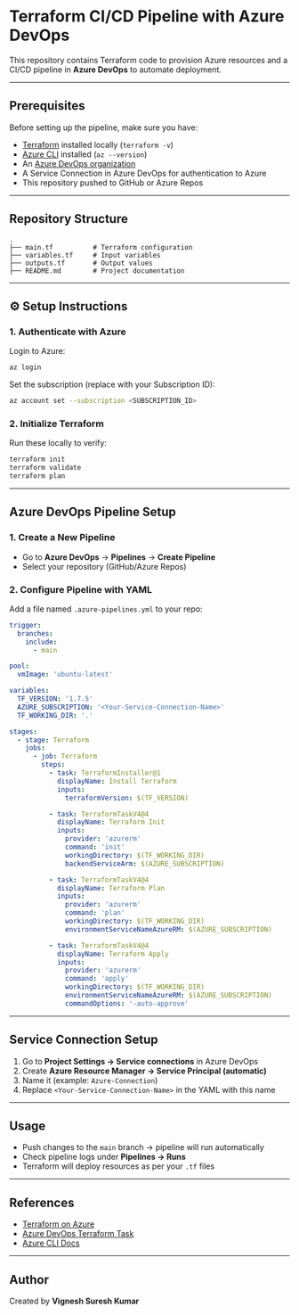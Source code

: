 # Terraform CI/CD Pipeline with Azure DevOps

This repository contains Terraform code to provision Azure resources and a CI/CD pipeline in **Azure DevOps** to automate deployment.

---

## Prerequisites

Before setting up the pipeline, make sure you have:

- [Terraform](https://developer.hashicorp.com/terraform/downloads) installed locally (`terraform -v`)
- [Azure CLI](https://learn.microsoft.com/en-us/cli/azure/install-azure-cli) installed (`az --version`)
- An [Azure DevOps organization](https://dev.azure.com/)
- A Service Connection in Azure DevOps for authentication to Azure
- This repository pushed to GitHub or Azure Repos

---

## Repository Structure

```
.
├── main.tf          # Terraform configuration
├── variables.tf     # Input variables
├── outputs.tf       # Output values
├── README.md        # Project documentation
```

---

## ⚙️ Setup Instructions

### 1. Authenticate with Azure
Login to Azure:
```sh
az login
```

Set the subscription (replace with your Subscription ID):
```sh
az account set --subscription <SUBSCRIPTION_ID>
```

### 2. Initialize Terraform
Run these locally to verify:
```sh
terraform init
terraform validate
terraform plan
```

---

## Azure DevOps Pipeline Setup

### 1. Create a New Pipeline
- Go to **Azure DevOps** → **Pipelines** → **Create Pipeline**
- Select your repository (GitHub/Azure Repos)

### 2. Configure Pipeline with YAML
Add a file named `.azure-pipelines.yml` to your repo:

```yaml
trigger:
  branches:
    include:
      - main

pool:
  vmImage: 'ubuntu-latest'

variables:
  TF_VERSION: '1.7.5'
  AZURE_SUBSCRIPTION: '<Your-Service-Connection-Name>'
  TF_WORKING_DIR: '.'

stages:
  - stage: Terraform
    jobs:
      - job: Terraform
        steps:
          - task: TerraformInstaller@1
            displayName: Install Terraform
            inputs:
              terraformVersion: $(TF_VERSION)

          - task: TerraformTaskV4@4
            displayName: Terraform Init
            inputs:
              provider: 'azurerm'
              command: 'init'
              workingDirectory: $(TF_WORKING_DIR)
              backendServiceArm: $(AZURE_SUBSCRIPTION)

          - task: TerraformTaskV4@4
            displayName: Terraform Plan
            inputs:
              provider: 'azurerm'
              command: 'plan'
              workingDirectory: $(TF_WORKING_DIR)
              environmentServiceNameAzureRM: $(AZURE_SUBSCRIPTION)

          - task: TerraformTaskV4@4
            displayName: Terraform Apply
            inputs:
              provider: 'azurerm'
              command: 'apply'
              workingDirectory: $(TF_WORKING_DIR)
              environmentServiceNameAzureRM: $(AZURE_SUBSCRIPTION)
              commandOptions: '-auto-approve'
```

---

## Service Connection Setup

1. Go to **Project Settings → Service connections** in Azure DevOps  
2. Create **Azure Resource Manager → Service Principal (automatic)**  
3. Name it (example: `Azure-Connection`)  
4. Replace `<Your-Service-Connection-Name>` in the YAML with this name  

---

## Usage

- Push changes to the `main` branch → pipeline will run automatically  
- Check pipeline logs under **Pipelines → Runs**  
- Terraform will deploy resources as per your `.tf` files  

---

## References

- [Terraform on Azure](https://learn.microsoft.com/en-us/azure/developer/terraform/)
- [Azure DevOps Terraform Task](https://learn.microsoft.com/en-us/azure/devops/pipelines/tasks/reference/terraform-v4)
- [Azure CLI Docs](https://learn.microsoft.com/en-us/cli/azure/)

---

## Author
Created by **Vignesh Suresh Kumar** 
